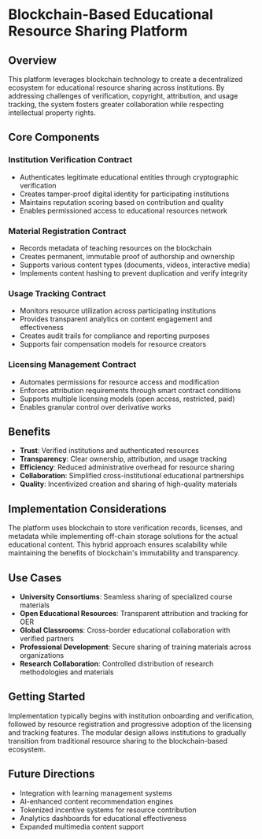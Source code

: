 # Blockchain-Based Educational Resource Sharing Platform

## Overview

This platform leverages blockchain technology to create a decentralized ecosystem for educational resource sharing across institutions. By addressing challenges of verification, copyright, attribution, and usage tracking, the system fosters greater collaboration while respecting intellectual property rights.

## Core Components

### Institution Verification Contract
- Authenticates legitimate educational entities through cryptographic verification
- Creates tamper-proof digital identity for participating institutions
- Maintains reputation scoring based on contribution and quality
- Enables permissioned access to educational resources network

### Material Registration Contract
- Records metadata of teaching resources on the blockchain
- Creates permanent, immutable proof of authorship and ownership
- Supports various content types (documents, videos, interactive media)
- Implements content hashing to prevent duplication and verify integrity

### Usage Tracking Contract
- Monitors resource utilization across participating institutions
- Provides transparent analytics on content engagement and effectiveness
- Creates audit trails for compliance and reporting purposes
- Supports fair compensation models for resource creators

### Licensing Management Contract
- Automates permissions for resource access and modification
- Enforces attribution requirements through smart contract conditions
- Supports multiple licensing models (open access, restricted, paid)
- Enables granular control over derivative works

## Benefits

- **Trust**: Verified institutions and authenticated resources
- **Transparency**: Clear ownership, attribution, and usage tracking
- **Efficiency**: Reduced administrative overhead for resource sharing
- **Collaboration**: Simplified cross-institutional educational partnerships
- **Quality**: Incentivized creation and sharing of high-quality materials

## Implementation Considerations

The platform uses blockchain to store verification records, licenses, and metadata while implementing off-chain storage solutions for the actual educational content. This hybrid approach ensures scalability while maintaining the benefits of blockchain's immutability and transparency.

## Use Cases

- **University Consortiums**: Seamless sharing of specialized course materials
- **Open Educational Resources**: Transparent attribution and tracking for OER
- **Global Classrooms**: Cross-border educational collaboration with verified partners
- **Professional Development**: Secure sharing of training materials across organizations
- **Research Collaboration**: Controlled distribution of research methodologies and materials

## Getting Started

Implementation typically begins with institution onboarding and verification, followed by resource registration and progressive adoption of the licensing and tracking features. The modular design allows institutions to gradually transition from traditional resource sharing to the blockchain-based ecosystem.

## Future Directions

- Integration with learning management systems
- AI-enhanced content recommendation engines
- Tokenized incentive systems for resource contribution
- Analytics dashboards for educational effectiveness
- Expanded multimedia content support
